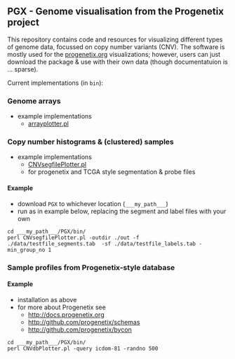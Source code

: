 ## PGX - Genome visualisation from the Progenetix project

This repository contains code and resources for visualizing different types of genome data, focussed on copy number variants (CNV). The software is mostly used for the [progenetix.org](http://progenetix.org) visualizations; however, users can just download the package & use with their own data (though documentatuion is ... sparse).

Current implementations (in `bin`):

### Genome arrays

* example implementations
  - [arrayplotter.pl](bin/arrayplotter.pl)
  
### Copy number histograms & (clustered) samples

* example implementations
  - [CNVsegfilePlotter.pl](bin/CNVsegfilePlotter.pl)
  - for progenetix and TCGA style segmentation & probe files

#### Example
  
* download `PGX` to whichever location (`___my_path___`)
* run as in example below, replacing the segment and label files with your own

```
cd ___my_path___/PGX/bin/
perl CNVsegfilePlotter.pl -outdir ./out -f ./data/testfile_segments.tab  -sf ./data/testfile_labels.tab -min_group_no 1
```

### Sample profiles from Progenetix-style database


#### Example

* installation as above
* for more about Progenetix see
  - <http://docs.progenetix.org>
  - <http://github.com/progenetix/schemas>
  - <http://github.com/progenetix/bycon>

```
cd ___my_path___/PGX/bin/
perl CNVdbPlotter.pl -query icdom-81 -randno 500
```
